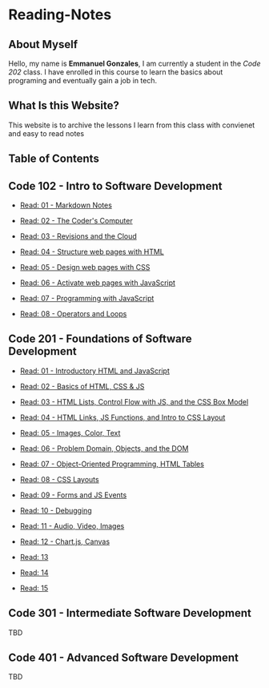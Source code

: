 # Reading-Notes

## About Myself

Hello, my name is **Emmanuel Gonzales**, I am currently a student in the *Code 202* class. I have enrolled in this course to learn the basics about programing and eventually gain a job in tech.

## What Is this Website?

This website is to archive the lessons I learn from
this class with convienet and easy to read notes

## Table of Contents

## Code 102 - Intro to Software Development 

* [Read: 01 - Markdown Notes](Code-102-Reading-Notes/Code-102-Reading-Notes/Class-01-Markdown-Notes.md)

* [Read: 02 - The Coder's Computer](Code-102-Reading-Notes/Code-102-Reading-Notes/Class-02-The-Coder's-Computer.md)

* [Read: 03 - Revisions and the Cloud](Code-102-Reading-Notes/Code-102-Reading-Notes/Class-03-Revisions-and-the-Cloud.md)

* [Read: 04 - Structure web pages with HTML](Code-102-Reading-Notes/Code-102-Reading-Notes/Class-04-Structure-web-pages-with-HTML.md)

* [Read: 05 - Design web pages with CSS](Code-102-Reading-Notes/Code-102-Reading-Notes/Class-05-Design-web-pages-with-CSS.md)

* [Read: 06 - Activate web pages with JavaScript](Code-102-Reading-Notes/Code-102-Reading-Notes/Class-06-Activate-web-pages-with-JavaScript.md)

* [Read: 07 - Programming with JavaScript](Code-102-Reading-Notes/Code-102-Reading-Notes/Class-07-Programming-with-JavaScript.md)

* [Read: 08 - Operators and Loops](Code-102-Reading-Notes/Code-102-Reading-Notes/Class-08-Operators-and-Loops.md)

## Code 201 - Foundations of Software Development

* [Read: 01 - Introductory HTML and JavaScript](Code-201-Reading-Notes/Class-01-Introductory-HTML-and-JavaScript.md)

* [Read: 02 - Basics of HTML, CSS & JS](Code-201-Reading-Notes/Class-02-Basics-of-HTML,-CSS-&-JS.md)

* [Read: 03 - HTML Lists, Control Flow with JS, and the CSS Box Model](Code-201-Reading-Notes/Class-03-HTML-Lists,-Control-Flow-with-JS,-and-the-CSS-Box-Model.md)

* [Read: 04 - HTML Links, JS Functions, and Intro to CSS Layout](Code-201-Reading-Notes/Class-04-HTML-Links,-JS-Functions,-and-Intro-to-CSS-Layout.md)

* [Read: 05 - Images, Color, Text](Code-201-Reading-Notes/Class-05-Images,-Color,-Text.md)

* [Read: 06 - Problem Domain, Objects, and the DOM](Code-201-Reading-Notes/Class-06-Problem-Domain,-Objects,-and-the-DOM.md)

* [Read: 07 - Object-Oriented Programming, HTML Tables](Code-201-Reading-Notes/Class-07-Object-Oriented-Programming,-HTML-Tables.md)

* [Read: 08 - CSS Layouts](Code-201-Reading-Notes/Class-08-CSS-Layout.md)

* [Read: 09 - Forms and JS Events](Code-201-Reading-Notes/Class-09-Forms-and-JS-Events.md)

* [Read: 10 - Debugging](Code-201-Reading-Notes/Class-10-Debugging.md)

* [Read: 11 - Audio, Video, Images](Code-201-Reading-Notes/Class-11-Audio,-Video,-Images.md)

* [Read: 12 - Chart.js, Canvas](Code-201-Reading-Notes/Class-12-Chart.js-Canvas.md)

* [Read: 13](Code-201-Reading-Notes/Class-13.md)

* [Read: 14](Code-201-Reading-Notes/Class-14.md)

* [Read: 15](Code-201-Reading-Notes/Class-15.md)

## Code 301 - Intermediate Software Development

TBD

## Code 401 - Advanced Software Development

TBD